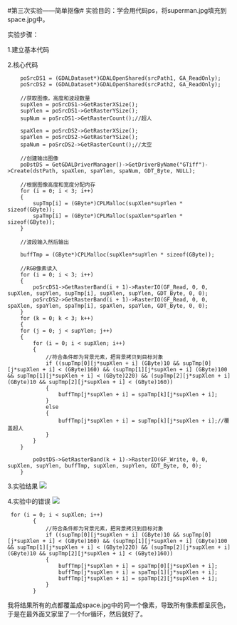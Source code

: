 #第三次实验——简单抠像#
实验目的：学会用代码ps，将superman.jpg填充到space.jpg中。

实验步骤：

1.建立基本代码

2.核心代码    

    	poSrcDS1 = (GDALDataset*)GDALOpenShared(srcPath1, GA_ReadOnly);
    	poSrcDS2 = (GDALDataset*)GDALOpenShared(srcPath2, GA_ReadOnly);
    
    	//获取图像，高度和波段数量
    	supXlen = poSrcDS1->GetRasterXSize();
    	supYlen = poSrcDS1->GetRasterYSize();
    	supNum = poSrcDS1->GetRasterCount();//超人
    
    	spaXlen = poSrcDS2->GetRasterXSize();
    	spaYlen = poSrcDS2->GetRasterYSize();
    	spaNum = poSrcDS2->GetRasterCount();//太空
    
    	//创建输出图像
    	poDstDS = GetGDALDriverManager()->GetDriverByName("GTiff")->Create(dstPath, spaXlen, spaYlen, spaNum, GDT_Byte, NULL);
    
    	//根据图像高度和宽度分配内存
    	for (i = 0; i < 3; i++)
    	{
    		supTmp[i] = (GByte*)CPLMalloc(supXlen*supYlen * sizeof(GByte));
    		spaTmp[i] = (GByte*)CPLMalloc(spaXlen*spaYlen * sizeof(GByte));
    	}
    
    	//波段输入然后输出
    
    	buffTmp = (GByte*)CPLMalloc(supXlen*supYlen * sizeof(GByte));
    	
    	//RGB像素读入
    	for (i = 0; i < 3; i++)
    	{
    		poSrcDS1->GetRasterBand(i + 1)->RasterIO(GF_Read, 0, 0, supXlen, supYlen, supTmp[i], supXlen, supYlen, GDT_Byte, 0, 0);
    		poSrcDS2->GetRasterBand(i + 1)->RasterIO(GF_Read, 0, 0, spaXlen, spaYlen, spaTmp[i], spaXlen, spaYlen, GDT_Byte, 0, 0);
    	}
    	for (k = 0; k < 3; k++)
    	{
    	for (j = 0; j < supYlen; j++)
    	{
    		for (i = 0; i < supXlen; i++)
    		{
    			//符合条件即为背景元素，把背景拷贝到目标对象
    			if ((supTmp[0][j*supXlen + i] (GByte)10 && supTmp[0][j*supXlen + i] < (GByte)160) && (supTmp[1][j*supXlen + i] (GByte)100 && supTmp[1][j*supXlen + i] < (GByte)220) && (supTmp[2][j*supXlen + i] (GByte)10 && supTmp[2][j*supXlen + i] < (GByte)160))
    			{
    				buffTmp[j*supXlen + i] = spaTmp[k][j*supXlen + i];
    			}
    			else
    			{
    				buffTmp[j*supXlen + i] = supTmp[k][j*supXlen + i];//覆盖超人
    			}
    		}
    	}
    	
    		poDstDS->GetRasterBand(k + 1)->RasterIO(GF_Write, 0, 0, supXlen, supYlen, buffTmp, supXlen, supYlen, GDT_Byte, 0, 0);
    	}

3.实验结果
![](https://wx3.sinaimg.cn/mw1024/00771gaply1fxmcxfyntfj30hu0ddwlg.jpg)

4.实验中的错误
![](https://wx1.sinaimg.cn/mw1024/00771gaply1fxmcxfomb8j30ht0dgaal.jpg)
    

     for (i = 0; i < supXlen; i++)
    		{
    			//符合条件即为背景元素，把背景拷贝到目标对象
    			if ((supTmp[0][j*supXlen + i] (GByte)10 && supTmp[0][j*supXlen + i] < (GByte)160) && (supTmp[1][j*supXlen + i] (GByte)100 && supTmp[1][j*supXlen + i] < (GByte)220) && (supTmp[2][j*supXlen + i] (GByte)10 && supTmp[2][j*supXlen + i] < (GByte)160))
    			{
    				buffTmp[j*supXlen + i] = spaTmp[0][j*supXlen + i];
    				buffTmp[j*supXlen + i] = spaTmp[1][j*supXlen + i];
    				buffTmp[j*supXlen + i] = spaTmp[2][j*supXlen + i];
    			}
    		}
我将结果所有的点都覆盖成space.jpg中的同一个像素，导致所有像素都呈灰色，于是在最外面又家里了一个for循环，然后就好了。